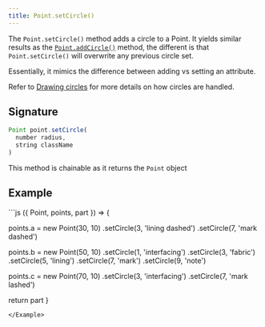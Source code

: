 ```yaml
---
title: Point.setCircle()
---
```


The `Point.setCircle()` method adds a circle to a Point. It yields similar
results as the [`Point.addCircle()`](/reference/api/points/addcircle) method,
the different is that `Point.setCircle()` will overwrite any previous circle
set.

Essentially, it mimics the difference between adding vs setting an attribute.

Refer to [Drawing circles](/howtos/code/drawing-circles) for more details on
how circles are handled.

## Signature

```js
Point point.setCircle(
  number radius,
  string className
)
```

<Tip compact>This method is chainable as it returns the `Point` object</Tip>

## Example

<Example caption="Examples of Point.setCircle(), compare this to [Point.addCircle()](/reference/api/point/addcircle)">
```js
({ Point, points, part }) => {

  points.a = new Point(30, 10)
    .setCircle(3, 'lining dashed')
    .setCircle(7, 'mark dashed')

  points.b = new Point(50, 10)
    .setCircle(1, 'interfacing')
    .setCircle(3, 'fabric')
    .setCircle(5, 'lining')
    .setCircle(7, 'mark')
    .setCircle(9, 'note')

  points.c = new Point(70, 10)
    .setCircle(3, 'interfacing')
    .setCircle(7, 'mark lashed')

  return part
}
```
</Example>
